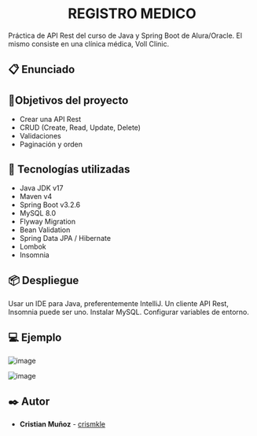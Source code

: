 <h1 align="center"> REGISTRO MEDICO </h1>

Práctica de API Rest del curso de Java y Spring Boot de Alura/Oracle.
El mismo consiste en una clínica médica, Voll Clinic.

## :clipboard: Enunciado

## :hammer:Objetivos del proyecto
- Crear una API Rest
- CRUD (Create, Read, Update, Delete)
- Validaciones
- Paginación y orden



## :toolbox: Tecnologías utilizadas
- Java JDK v17
- Maven v4
- Spring Boot v3.2.6
- MySQL 8.0
- Flyway Migration
- Bean Validation
- Spring Data JPA / Hibernate
- Lombok
- Insomnia

## 📦 Despliegue

Usar un IDE para Java, preferentemente IntelliJ.
Un cliente API Rest, Insomnia puede ser uno.
Instalar MySQL. Configurar variables de entorno.


## 💻 Ejemplo

![image](https://github.com/crismkle/registro-medico/assets/122938039/845b383b-7f89-43ac-a86d-11bec65594af)


![image](https://github.com/crismkle/registro-medico/assets/122938039/41b077c7-a904-48cd-a623-5585bd8db11c)

## ✒️ Autor
* **Cristian Muñoz** - [crismkle](https://github.com/crismkle)
